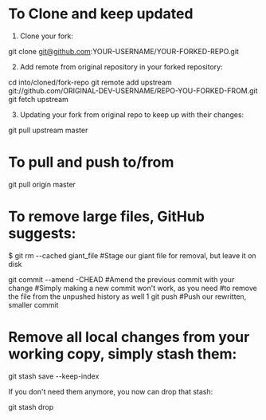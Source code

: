 # To Clone and keep updated 

1. Clone your fork:

git clone git@github.com:YOUR-USERNAME/YOUR-FORKED-REPO.git

2. Add remote from original repository in your forked repository:

cd into/cloned/fork-repo
git remote add upstream git://github.com/ORIGINAL-DEV-USERNAME/REPO-YOU-FORKED-FROM.git
git fetch upstream

3. Updating your fork from original repo to keep up with their changes:

git pull upstream master

# To pull and push to/from

git pull origin master



# To remove large files, GitHub suggests:

$ git rm --cached giant_file
#Stage our giant file for removal, but leave it on disk

git commit --amend -CHEAD
#Amend the previous commit with your change
#Simply making a new commit won't work, as you need
#to remove the file from the unpushed history as well
1
git push
#Push our rewritten, smaller commit


# Remove all local changes from your working copy, simply stash them:

git stash save --keep-index

If you don't need them anymore, you now can drop that stash:

git stash drop


